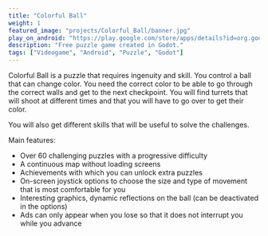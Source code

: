 ```yaml
---
title: "Colorful Ball"
weight: 1
featured_image: "projects/Colorful_Ball/banner.jpg"
play_on_android: "https://play.google.com/store/apps/details?id=org.godotengine.colorfulball"
description: "Free puzzle game created in Godot."
tags: ["Videogame", "Android", "Puzzle", "Godot"]
---
```


Colorful Ball is a puzzle that requires ingenuity and skill. You control a ball that can change color. You need the correct color to be able to go through the correct walls and get to the next checkpoint. You will find turrets that will shoot at different times and that you will have to go over to get their color.

You will also get different skills that will be useful to solve the challenges.

Main features:

* Over 60 challenging puzzles with a progressive difficulty
* A continuous map without loading screens
* Achievements with which you can unlock extra puzzles
* On-screen joystick options to choose the size and type of movement that is most comfortable for you
* Interesting graphics, dynamic reflections on the ball (can be deactivated in the options)
* Ads can only appear when you lose so that it does not interrupt you while you advance
